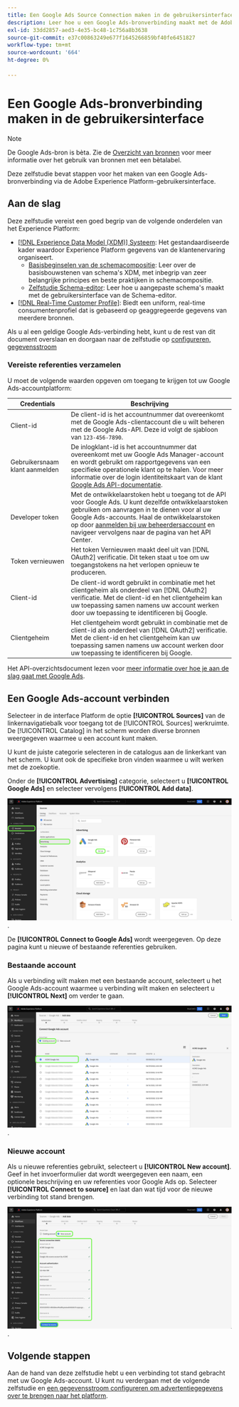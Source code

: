 ```yaml
---
title: Een Google Ads Source Connection maken in de gebruikersinterface
description: Leer hoe u een Google Ads-bronverbinding maakt met de Adobe Experience Platform-interface.
exl-id: 33dd2857-aed3-4e35-bc48-1c756a8b3638
source-git-commit: e37c00863249e677f1645266859bf40fe6451827
workflow-type: tm+mt
source-wordcount: '664'
ht-degree: 0%

---
```


# Een Google Ads-bronverbinding maken in de gebruikersinterface

>[!NOTE]
>
>De Google Ads-bron is bèta. Zie de [Overzicht van bronnen](../../../../home.md#terms-and-conditions) voor meer informatie over het gebruik van bronnen met een bètalabel.

Deze zelfstudie bevat stappen voor het maken van een Google Ads-bronverbinding via de Adobe Experience Platform-gebruikersinterface.

## Aan de slag

Deze zelfstudie vereist een goed begrip van de volgende onderdelen van het Experience Platform:

* [[!DNL Experience Data Model (XDM)] Systeem](../../../../../xdm/home.md): Het gestandaardiseerde kader waardoor Experience Platform gegevens van de klantenervaring organiseert.
   * [Basisbeginselen van de schemacompositie](../../../../../xdm/schema/composition.md): Leer over de basisbouwstenen van schema&#39;s XDM, met inbegrip van zeer belangrijke principes en beste praktijken in schemacompositie.
   * [Zelfstudie Schema-editor](../../../../../xdm/tutorials/create-schema-ui.md): Leer hoe u aangepaste schema&#39;s maakt met de gebruikersinterface van de Schema-editor.
* [[!DNL Real-Time Customer Profile]](../../../../../profile/home.md): Biedt een uniform, real-time consumentenprofiel dat is gebaseerd op geaggregeerde gegevens van meerdere bronnen.

Als u al een geldige Google Ads-verbinding hebt, kunt u de rest van dit document overslaan en doorgaan naar de zelfstudie op [configureren, gegevensstroom](../../dataflow/advertising.md)

### Vereiste referenties verzamelen

U moet de volgende waarden opgeven om toegang te krijgen tot uw Google Ads-accountplatform:

| Credentials | Beschrijving |
| ---------- | ----------- |
| Client-id | De client-id is het accountnummer dat overeenkomt met de Google Ads-clientaccount die u wilt beheren met de Google Ads-API. Deze id volgt de sjabloon van `123-456-7890`. |
| Gebruikersnaam klant aanmelden | De inlogklant-id is het accountnummer dat overeenkomt met uw Google Ads Manager-account en wordt gebruikt om rapportgegevens van een specifieke operationele klant op te halen. Voor meer informatie over de login identiteitskaart van de klant [Google Ads API-documentatie](https://developers.google.com/google-ads/api/docs/migration/login-customer-id). |
| Developer token | Met de ontwikkelaarstoken hebt u toegang tot de API voor Google Ads. U kunt dezelfde ontwikkelaarstoken gebruiken om aanvragen in te dienen voor al uw Google Ads-accounts. Haal de ontwikkelaarstoken op door [aanmelden bij uw beheerdersaccount](https://ads.google.com/home/tools/manager-accounts/) en navigeer vervolgens naar de pagina van het API Center. |
| Token vernieuwen | Het token Vernieuwen maakt deel uit van [!DNL OAuth2] verificatie. Dit teken staat u toe om uw toegangstokens na het verlopen opnieuw te produceren. |
| Client-id | De client-id wordt gebruikt in combinatie met het clientgeheim als onderdeel van [!DNL OAuth2] verificatie. Met de client-id en het clientgeheim kan uw toepassing samen namens uw account werken door uw toepassing te identificeren bij Google. |
| Clientgeheim | Het clientgeheim wordt gebruikt in combinatie met de client-id als onderdeel van [!DNL OAuth2] verificatie. Met de client-id en het clientgeheim kan uw toepassing samen namens uw account werken door uw toepassing te identificeren bij Google. |

Het API-overzichtsdocument lezen voor [meer informatie over hoe je aan de slag gaat met Google Ads](https://developers.google.com/google-ads/api/docs/first-call/overview).

## Een Google Ads-account verbinden

Selecteer in de interface Platform de optie **[!UICONTROL Sources]** van de linkernavigatiebalk voor toegang tot de [!UICONTROL Sources] werkruimte. De [!UICONTROL Catalog] in het scherm worden diverse bronnen weergegeven waarmee u een account kunt maken.

U kunt de juiste categorie selecteren in de catalogus aan de linkerkant van het scherm. U kunt ook de specifieke bron vinden waarmee u wilt werken met de zoekoptie.

Onder de **[!UICONTROL Advertising]** categorie, selecteert u **[!UICONTROL Google Ads]** en selecteer vervolgens **[!UICONTROL Add data]**.

![De broncatalogus in de gebruikersinterface van het Experience Platform.](../../../../images/tutorials/create/ads/catalog.png).

De **[!UICONTROL Connect to Google Ads]** wordt weergegeven. Op deze pagina kunt u nieuwe of bestaande referenties gebruiken.

### Bestaande account

Als u verbinding wilt maken met een bestaande account, selecteert u het Google Ads-account waarmee u verbinding wilt maken en selecteert u **[!UICONTROL Next]** om verder te gaan.

![De selectiepagina voor bestaande accounts in de workflow voor bronnen.](../../../../images/tutorials/create/ads/existing.png).

### Nieuwe account

Als u nieuwe referenties gebruikt, selecteert u **[!UICONTROL New account]**. Geef in het invoerformulier dat wordt weergegeven een naam, een optionele beschrijving en uw referenties voor Google Ads op. Selecteer **[!UICONTROL Connect to source]** en laat dan wat tijd voor de nieuwe verbinding tot stand brengen.

![De nieuwe accountinterface in de workflow voor bronnen.](../../../../images/tutorials/create/ads/new.png).

## Volgende stappen

Aan de hand van deze zelfstudie hebt u een verbinding tot stand gebracht met uw Google Ads-account. U kunt nu verdergaan met de volgende zelfstudie en [een gegevensstroom configureren om advertentiegegevens over te brengen naar het platform](../../dataflow/advertising.md).
